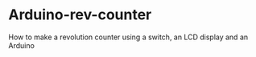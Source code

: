 # Arduino-rev-counter
How to make a revolution counter using a switch, an LCD display and an Arduino
